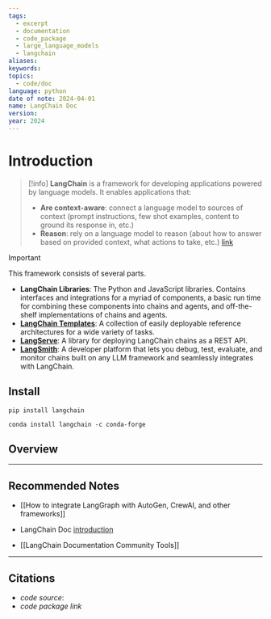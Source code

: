 ```yaml
---
tags:
  - excerpt
  - documentation
  - code_package
  - large_language_models
  - langchain
aliases: 
keywords: 
topics:
  - code/doc
language: python
date of note: 2024-04-01
name: LangChain Doc
version: 
year: 2024
---
```

# Introduction

> [!info]
> **LangChain** is a framework for developing applications powered by language models. It enables applications that:
> 
> - **Are context-aware**: connect a language model to sources of context (prompt instructions, few shot examples, content to ground its response in, etc.)
> - **Reason**: rely on a language model to reason (about how to answer based on provided context, what actions to take, etc.)
> [link](https://python.langchain.com/docs/get_started/introduction)

>[!important]
> This framework consists of several parts.
> 
> - **LangChain Libraries**: The Python and JavaScript libraries. Contains interfaces and integrations for a myriad of components, a basic run time for combining these components into chains and agents, and off-the-shelf implementations of chains and agents.
> - **[LangChain Templates](https://python.langchain.com/docs/templates)**: A collection of easily deployable reference architectures for a wide variety of tasks.
> - **[LangServe](https://python.langchain.com/docs/langserve)**: A library for deploying LangChain chains as a REST API.
> - **[LangSmith](https://python.langchain.com/docs/langsmith)**: A developer platform that lets you debug, test, evaluate, and monitor chains built on any LLM framework and seamlessly integrates with LangChain.

## Install


```
pip install langchain
```

```
conda install langchain -c conda-forge
```


## Overview




-----------
##  Recommended Notes

- [[How to integrate LangGraph with AutoGen, CrewAI, and other frameworks]]
- LangChain Doc [introduction](https://python.langchain.com/docs/get_started/introduction)


- [[LangChain Documentation Community Tools]]



----------
##  Citations

- *code source*:
- *code package link*




